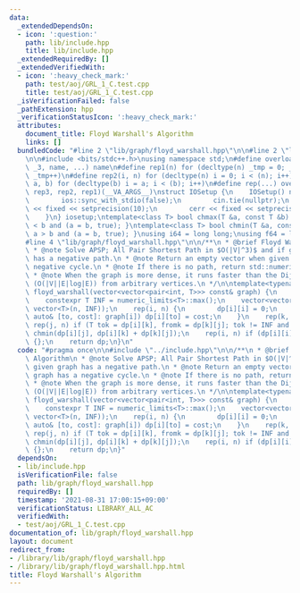 ```yaml
---
data:
  _extendedDependsOn:
  - icon: ':question:'
    path: lib/include.hpp
    title: lib/include.hpp
  _extendedRequiredBy: []
  _extendedVerifiedWith:
  - icon: ':heavy_check_mark:'
    path: test/aoj/GRL_1_C.test.cpp
    title: test/aoj/GRL_1_C.test.cpp
  _isVerificationFailed: false
  _pathExtension: hpp
  _verificationStatusIcon: ':heavy_check_mark:'
  attributes:
    document_title: Floyd Warshall's Algorithm
    links: []
  bundledCode: "#line 2 \"lib/graph/floyd_warshall.hpp\"\n\n#line 2 \"lib/include.hpp\"\
    \n\n#include <bits/stdc++.h>\nusing namespace std;\n#define overload3(_1, _2,\
    \ _3, name, ...) name\n#define rep1(n) for (decltype(n) _tmp = 0; _tmp < (n);\
    \ _tmp++)\n#define rep2(i, n) for (decltype(n) i = 0; i < (n); i++)\n#define rep3(i,\
    \ a, b) for (decltype(b) i = a; i < (b); i++)\n#define rep(...) overload3(__VA_ARGS__,\
    \ rep3, rep2, rep1)(__VA_ARGS__)\nstruct IOSetup {\n    IOSetup() noexcept {\n\
    \        ios::sync_with_stdio(false);\n        cin.tie(nullptr);\n        cout\
    \ << fixed << setprecision(10);\n        cerr << fixed << setprecision(10);\n\
    \    }\n} iosetup;\ntemplate<class T> bool chmax(T &a, const T &b) { return a\
    \ < b and (a = b, true); }\ntemplate<class T> bool chmin(T &a, const T &b) { return\
    \ a > b and (a = b, true); }\nusing i64 = long long;\nusing f64 = long double;\n\
    #line 4 \"lib/graph/floyd_warshall.hpp\"\n\n/**\n * @brief Floyd Warshall's Algorithm\n\
    \ * @note Solve APSP; All Pair Shortest Path in $O(|V|^3)$ and if given graph\
    \ has a negative path.\n * @note Return an empty vector when given graph has a\
    \ negative cycle.\n * @note If there is no path, return std::numeric_limits<T>::max().\n\
    \ * @note When the graph is more dense, it runs faster than the Dijkstra's Algorithm\
    \ (O(|V||E|log|E)) from arbitrary vertices.\n */\n\ntemplate<typename T> vector<vector<T>>\
    \ floyd_warshall(vector<vector<pair<int, T>>> const& graph) {\n    int n = size(graph);\n\
    \    constexpr T INF = numeric_limits<T>::max();\n    vector<vector<T>> dp(n,\
    \ vector<T>(n, INF));\n    rep(i, n) {\n        dp[i][i] = 0;\n        for (const\
    \ auto& [to, cost]: graph[i]) dp[i][to] = cost;\n    }\n    rep(k, n) rep(i, n)\
    \ rep(j, n) if (T tok = dp[i][k], fromk = dp[k][j]; tok != INF and fromk != INF)\
    \ chmin(dp[i][j], dp[i][k] + dp[k][j]);\n    rep(i, n) if (dp[i][i] < 0) return\
    \ {};\n    return dp;\n}\n"
  code: "#pragma once\n\n#include \"../include.hpp\"\n\n/**\n * @brief Floyd Warshall's\
    \ Algorithm\n * @note Solve APSP; All Pair Shortest Path in $O(|V|^3)$ and if\
    \ given graph has a negative path.\n * @note Return an empty vector when given\
    \ graph has a negative cycle.\n * @note If there is no path, return std::numeric_limits<T>::max().\n\
    \ * @note When the graph is more dense, it runs faster than the Dijkstra's Algorithm\
    \ (O(|V||E|log|E)) from arbitrary vertices.\n */\n\ntemplate<typename T> vector<vector<T>>\
    \ floyd_warshall(vector<vector<pair<int, T>>> const& graph) {\n    int n = size(graph);\n\
    \    constexpr T INF = numeric_limits<T>::max();\n    vector<vector<T>> dp(n,\
    \ vector<T>(n, INF));\n    rep(i, n) {\n        dp[i][i] = 0;\n        for (const\
    \ auto& [to, cost]: graph[i]) dp[i][to] = cost;\n    }\n    rep(k, n) rep(i, n)\
    \ rep(j, n) if (T tok = dp[i][k], fromk = dp[k][j]; tok != INF and fromk != INF)\
    \ chmin(dp[i][j], dp[i][k] + dp[k][j]);\n    rep(i, n) if (dp[i][i] < 0) return\
    \ {};\n    return dp;\n}"
  dependsOn:
  - lib/include.hpp
  isVerificationFile: false
  path: lib/graph/floyd_warshall.hpp
  requiredBy: []
  timestamp: '2021-08-31 17:00:15+09:00'
  verificationStatus: LIBRARY_ALL_AC
  verifiedWith:
  - test/aoj/GRL_1_C.test.cpp
documentation_of: lib/graph/floyd_warshall.hpp
layout: document
redirect_from:
- /library/lib/graph/floyd_warshall.hpp
- /library/lib/graph/floyd_warshall.hpp.html
title: Floyd Warshall's Algorithm
---
```

